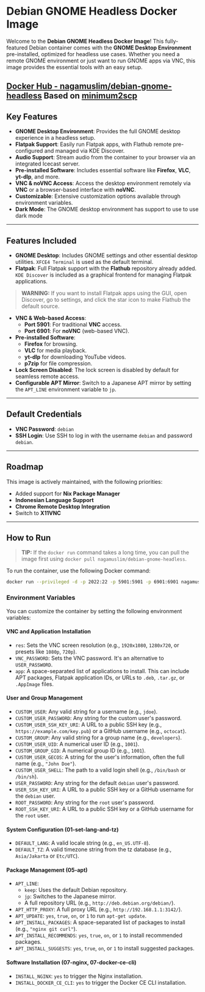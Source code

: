 # Debian GNOME Headless Docker Image

Welcome to the **Debian GNOME Headless Docker Image**! This fully-featured Debian container comes with the **GNOME Desktop Environment** pre-installed, optimized for headless use cases. Whether you need a remote GNOME environment or just want to run GNOME apps via VNC, this image provides the essential tools with an easy setup.

[Docker Hub - nagamuslim/debian-gnome-headless](https://hub.docker.com/repository/docker/nagamuslim/debian-gnome-headless)
Based on [minimum2scp](https://hub.docker.com/u/minimum2scp)
---

## Key Features

- **GNOME Desktop Environment**: Provides the full GNOME desktop experience in a headless setup.
- **Flatpak Support**: Easily run Flatpak apps, with Flathub remote pre-configured and managed via KDE Discover.
- **Audio Support**: Stream audio from the container to your browser via an integrated Icecast server.
- **Pre-installed Software**: Includes essential software like **Firefox**, **VLC**, **yt-dlp**, and more.
- **VNC & noVNC Access**: Access the desktop environment remotely via **VNC** or a browser-based interface with **noVNC**.
- **Customizable**: Extensive customization options available through environment variables.
- **Dark Mode**: The GNOME desktop environment has support to use to use dark mode

---

## Features Included

- **GNOME Desktop**: Includes GNOME settings and other essential desktop utilities. `XFCE4 Terminal` is used as the default terminal.
- **Flatpak**: Full Flatpak support with the **Flathub** repository already added. `KDE Discover` is included as a graphical frontend for managing Flatpak applications.

> **WARNING:** If you want to install Flatpak apps using the GUI, open Discover, go to settings, and click the star icon to make Flathub the default source.

- **VNC & Web-based Access**:
  - **Port 5901**: For traditional **VNC** access.
  - **Port 6901**: For **noVNC** (web-based VNC).
- **Pre-installed Software**:
  - **Firefox** for browsing.
  - **VLC** for media playback.
  - **yt-dlp** for downloading YouTube videos.
  - **p7zip** for file compression.
- **Lock Screen Disabled**: The lock screen is disabled by default for seamless remote access.
- **Configurable APT Mirror**: Switch to a Japanese APT mirror by setting the `APT_LINE` environment variable to `jp`.

---
## Default Credentials

- **VNC Password**: `debian`
- **SSH Login**: Use SSH to log in with the username `debian` and password `debian`.
---
## Roadmap

This image is actively maintained, with the following priorities:

- Added support for **Nix Package Manager**
- **Indonesian Language Support**
- **Chrome Remote Desktop Integration**
- Switch to **X11VNC**

---
## How to Run

> **TIP:** If the `docker run` command takes a long time, you can pull the image first using `docker pull nagamuslim/debian-gnome-headless`.

To run the container, use the following Docker command:

```bash
docker run --privileged -d -p 2022:22 -p 5901:5901 -p 6901:6901 nagamuslim/debian-gnome-headless
```

### Environment Variables

You can customize the container by setting the following environment variables:

#### VNC and Application Installation

- `res`: Sets the VNC screen resolution (e.g., `1920x1080`, `1280x720`, or presets like `1080p`, `720p`).
- `VNC_PASSWORD`: Sets the VNC password. It's an alternative to `USER_PASSWORD`.
- `app`: A space-separated list of applications to install. This can include APT packages, Flatpak application IDs, or URLs to `.deb`, `.tar.gz`, or `.AppImage` files.

#### User and Group Management

- `CUSTOM_USER`: Any valid string for a username (e.g., `jdoe`).
- `CUSTOM_USER_PASSWORD`: Any string for the custom user's password.
- `CUSTOM_USER_SSH_KEY_URI`: A URL to a public SSH key (e.g., `https://example.com/key.pub`) or a GitHub username (e.g., `octocat`).
- `CUSTOM_GROUP`: Any valid string for a group name (e.g., `developers`).
- `CUSTOM_USER_UID`: A numerical user ID (e.g., `1001`).
- `CUSTOM_GROUP_GID`: A numerical group ID (e.g., `1001`).
- `CUSTOM_USER_GECOS`: A string for the user's information, often the full name (e.g., `"John Doe"`).
- `CUSTOM_USER_SHELL`: The path to a valid login shell (e.g., `/bin/bash` or `/bin/sh`).
- `USER_PASSWORD`: Any string for the default `debian` user's password.
- `USER_SSH_KEY_URI`: A URL to a public SSH key or a GitHub username for the `debian` user.
- `ROOT_PASSWORD`: Any string for the `root` user's password.
- `ROOT_SSH_KEY_URI`: A URL to a public SSH key or a GitHub username for the `root` user.

#### System Configuration (01-set-lang-and-tz)

- `DEFAULT_LANG`: A valid locale string (e.g., `en_US.UTF-8`).
- `DEFAULT_TZ`: A valid timezone string from the tz database (e.g., `Asia/Jakarta` or `Etc/UTC`).

#### Package Management (05-apt)

- `APT_LINE`:
  - `keep`: Uses the default Debian repository.
  - `jp`: Switches to the Japanese mirror.
  - A full repository URL (e.g., `http://deb.debian.org/debian/`).
- `APT_HTTP_PROXY`: A full proxy URL (e.g., `http://192.168.1.1:3142/`).
- `APT_UPDATE`: `yes`, `true`, `on`, or `1` to run `apt-get update`.
- `APT_INSTALL_PACKAGES`: A space-separated list of packages to install (e.g., `"nginx git curl"`).
- `APT_INSTALL_RECOMMENDS`: `yes`, `true`, `on`, or `1` to install recommended packages.
- `APT_INSTALL_SUGGESTS`: `yes`, `true`, `on`, or `1` to install suggested packages.

#### Software Installation (07-nginx, 07-docker-ce-cli)

- `INSTALL_NGINX`: `yes` to trigger the Nginx installation.
- `INSTALL_DOCKER_CE_CLI`: `yes` to trigger the Docker CE CLI installation.


